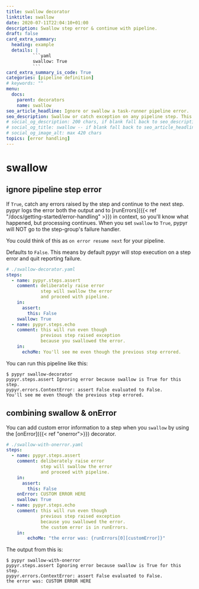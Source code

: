 ```yaml
---
title: swallow decorator
linktitle: swallow
date: 2020-07-11T22:04:10+01:00
description: Swallow step error & continue with pipeline.
draft: false
card_extra_summary:
  heading: example
  details: |
          ```yaml
          swallow: True
          ```
card_extra_summary_is_code: True
categories: [pipeline definition]
# keywords: ""
menu:
  docs:
    parent: decorators
    name: swallow
seo_article_headline: Ignore or swallow a task-runner pipeline error.
seo_description: Swallow or catch exception on any pipeline step. This allows the pipeline to recover from error conditions.
# social_og_description: 200 chars, if blank fall back to seo_description then description
# social_og_title: swallow -- if blank fall back to seo_article_headline > .Title. Max 70 chars
# social_og_image_alt: max 420 chars
topics: [error handling]
---
```

# swallow
## ignore pipeline step error
If `True`, catch any errors raised by the step and continue to the next step. 
pypyr logs the error both the output and to 
[runErrors]({{< ref "/docs/getting-started/error-handling" >}}) in context, so 
you'll know what happened, but processing continues. When you set `swallow` to 
`True`, pypyr will NOT go to the step-group's failure handler. 

You could think of this as `on error resume next` for your pipeline.

Defaults to `False`. This means by default pypyr will stop execution on a step
error and quit reporting failure.

```yaml
# ./swallow-decorator.yaml
steps:
  - name: pypyr.steps.assert
    comment: deliberately raise error
             step will swallow the error
             and proceed with pipeline.
    in:
      assert:
        this: False
    swallow: True
  - name: pypyr.steps.echo
    comment: this will run even though
             previous step raised exception
             because you swallowed the error.
    in:
      echoMe: You'll see me even though the previous step errored.
```

You can run this pipeline like this:

```text
$ pypyr swallow-decorator
pypyr.steps.assert Ignoring error because swallow is True for this step.
pypyr.errors.ContextError: assert False evaluated to False.
You'll see me even though the previous step errored.
```

## combining swallow & onError
You can add custom error information to a step when you `swallow` by using the
[onError]({{< ref "onerror">}}) decorator.

```yaml
# ./swallow-with-onerror.yaml
steps:
  - name: pypyr.steps.assert
    comment: deliberately raise error
             step will swallow the error
             and proceed with pipeline.
    in:
      assert:
        this: False
    onError: CUSTOM ERROR HERE
    swallow: True
  - name: pypyr.steps.echo
    comment: this will run even though
             previous step raised exception
             because you swallowed the error.
             the custom error is in runErrors.
    in:
        echoMe: "the error was: {runErrors[0][customError]}"
```

The output from this is:

```text
$ pypyr swallow-with-onerror
pypyr.steps.assert Ignoring error because swallow is True for this step.
pypyr.errors.ContextError: assert False evaluated to False.
the error was: CUSTOM ERROR HERE
```